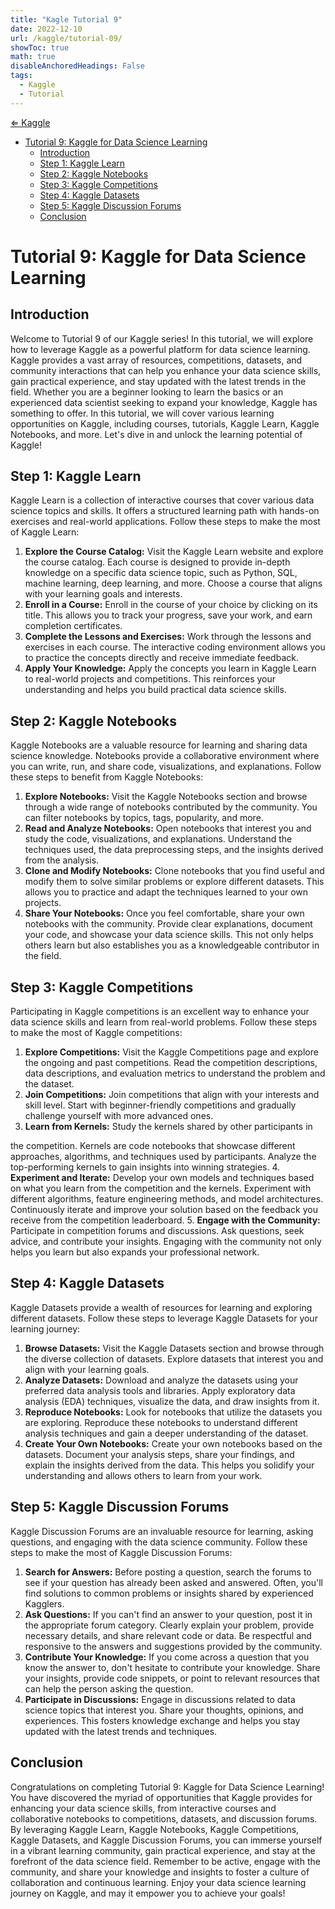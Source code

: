 ```yaml
---
title: "Kagle Tutorial 9"
date: 2022-12-10
url: /kaggle/tutorial-09/
showToc: true
math: true
disableAnchoredHeadings: False
tags:
  - Kaggle
  - Tutorial
---
```

[&lArr; Kaggle](/kaggle/)

- [Tutorial 9: Kaggle for Data Science Learning](#tutorial-9-kaggle-for-data-science-learning)
  - [Introduction](#introduction)
  - [Step 1: Kaggle Learn](#step-1-kaggle-learn)
  - [Step 2: Kaggle Notebooks](#step-2-kaggle-notebooks)
  - [Step 3: Kaggle Competitions](#step-3-kaggle-competitions)
  - [Step 4: Kaggle Datasets](#step-4-kaggle-datasets)
  - [Step 5: Kaggle Discussion Forums](#step-5-kaggle-discussion-forums)
  - [Conclusion](#conclusion)



# Tutorial 9: Kaggle for Data Science Learning

## Introduction
Welcome to Tutorial 9 of our Kaggle series! In this tutorial, we will explore how to leverage Kaggle as a powerful platform for data science learning. Kaggle provides a vast array of resources, competitions, datasets, and community interactions that can help you enhance your data science skills, gain practical experience, and stay updated with the latest trends in the field. Whether you are a beginner looking to learn the basics or an experienced data scientist seeking to expand your knowledge, Kaggle has something to offer. In this tutorial, we will cover various learning opportunities on Kaggle, including courses, tutorials, Kaggle Learn, Kaggle Notebooks, and more. Let's dive in and unlock the learning potential of Kaggle!

## Step 1: Kaggle Learn
Kaggle Learn is a collection of interactive courses that cover various data science topics and skills. It offers a structured learning path with hands-on exercises and real-world applications. Follow these steps to make the most of Kaggle Learn:

1. **Explore the Course Catalog:** Visit the Kaggle Learn website and explore the course catalog. Each course is designed to provide in-depth knowledge on a specific data science topic, such as Python, SQL, machine learning, deep learning, and more. Choose a course that aligns with your learning goals and interests.
2. **Enroll in a Course:** Enroll in the course of your choice by clicking on its title. This allows you to track your progress, save your work, and earn completion certificates.
3. **Complete the Lessons and Exercises:** Work through the lessons and exercises in each course. The interactive coding environment allows you to practice the concepts directly and receive immediate feedback.
4. **Apply Your Knowledge:** Apply the concepts you learn in Kaggle Learn to real-world projects and competitions. This reinforces your understanding and helps you build practical data science skills.

## Step 2: Kaggle Notebooks
Kaggle Notebooks are a valuable resource for learning and sharing data science knowledge. Notebooks provide a collaborative environment where you can write, run, and share code, visualizations, and explanations. Follow these steps to benefit from Kaggle Notebooks:

1. **Explore Notebooks:** Visit the Kaggle Notebooks section and browse through a wide range of notebooks contributed by the community. You can filter notebooks by topics, tags, popularity, and more.
2. **Read and Analyze Notebooks:** Open notebooks that interest you and study the code, visualizations, and explanations. Understand the techniques used, the data preprocessing steps, and the insights derived from the analysis.
3. **Clone and Modify Notebooks:** Clone notebooks that you find useful and modify them to solve similar problems or explore different datasets. This allows you to practice and adapt the techniques learned to your own projects.
4. **Share Your Notebooks:** Once you feel comfortable, share your own notebooks with the community. Provide clear explanations, document your code, and showcase your data science skills. This not only helps others learn but also establishes you as a knowledgeable contributor in the field.

## Step 3: Kaggle Competitions
Participating in Kaggle competitions is an excellent way to enhance your data science skills and learn from real-world problems. Follow these steps to make the most of Kaggle competitions:

1. **Explore Competitions:** Visit the Kaggle Competitions page and explore the ongoing and past competitions. Read the competition descriptions, data descriptions, and evaluation metrics to understand the problem and the dataset.
2. **Join Competitions:** Join competitions that align with your interests and skill level. Start with beginner-friendly competitions and gradually challenge yourself with more advanced ones.
3. **Learn from Kernels:** Study the kernels shared by other participants in

 the competition. Kernels are code notebooks that showcase different approaches, algorithms, and techniques used by participants. Analyze the top-performing kernels to gain insights into winning strategies.
4. **Experiment and Iterate:** Develop your own models and techniques based on what you learn from the competition and the kernels. Experiment with different algorithms, feature engineering methods, and model architectures. Continuously iterate and improve your solution based on the feedback you receive from the competition leaderboard.
5. **Engage with the Community:** Participate in competition forums and discussions. Ask questions, seek advice, and contribute your insights. Engaging with the community not only helps you learn but also expands your professional network.

## Step 4: Kaggle Datasets
Kaggle Datasets provide a wealth of resources for learning and exploring different datasets. Follow these steps to leverage Kaggle Datasets for your learning journey:

1. **Browse Datasets:** Visit the Kaggle Datasets section and browse through the diverse collection of datasets. Explore datasets that interest you and align with your learning goals.
2. **Analyze Datasets:** Download and analyze the datasets using your preferred data analysis tools and libraries. Apply exploratory data analysis (EDA) techniques, visualize the data, and draw insights from it.
3. **Reproduce Notebooks:** Look for notebooks that utilize the datasets you are exploring. Reproduce these notebooks to understand different analysis techniques and gain a deeper understanding of the dataset.
4. **Create Your Own Notebooks:** Create your own notebooks based on the datasets. Document your analysis steps, share your findings, and explain the insights derived from the data. This helps you solidify your understanding and allows others to learn from your work.

## Step 5: Kaggle Discussion Forums
Kaggle Discussion Forums are an invaluable resource for learning, asking questions, and engaging with the data science community. Follow these steps to make the most of Kaggle Discussion Forums:

1. **Search for Answers:** Before posting a question, search the forums to see if your question has already been asked and answered. Often, you'll find solutions to common problems or insights shared by experienced Kagglers.
2. **Ask Questions:** If you can't find an answer to your question, post it in the appropriate forum category. Clearly explain your problem, provide necessary details, and share relevant code or data. Be respectful and responsive to the answers and suggestions provided by the community.
3. **Contribute Your Knowledge:** If you come across a question that you know the answer to, don't hesitate to contribute your knowledge. Share your insights, provide code snippets, or point to relevant resources that can help the person asking the question.
4. **Participate in Discussions:** Engage in discussions related to data science topics that interest you. Share your thoughts, opinions, and experiences. This fosters knowledge exchange and helps you stay updated with the latest trends and techniques.

## Conclusion
Congratulations on completing Tutorial 9: Kaggle for Data Science Learning! You have discovered the myriad of opportunities that Kaggle provides for enhancing your data science skills, from interactive courses and collaborative notebooks to competitions, datasets, and discussion forums. By leveraging Kaggle Learn, Kaggle Notebooks, Kaggle Competitions, Kaggle Datasets, and Kaggle Discussion Forums, you can immerse yourself in a vibrant learning community, gain practical experience, and stay at the forefront of the data science field. Remember to be active, engage with the community, and share your knowledge and insights to foster a culture of collaboration and continuous learning. Enjoy your data science learning journey on Kaggle, and may it empower you to achieve your goals!